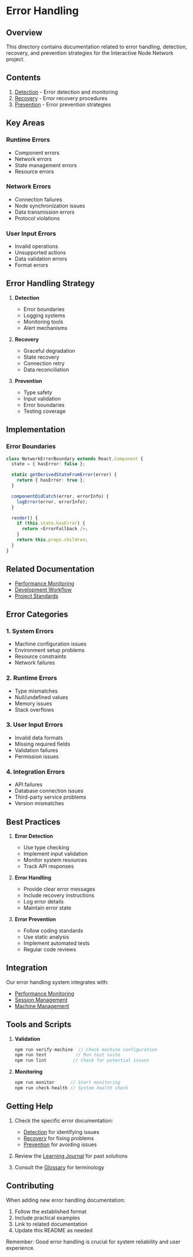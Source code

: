 # Error Handling

## Overview

This directory contains documentation related to error handling, detection, recovery, and prevention strategies for the Interactive Node Network project.

## Contents

1. [Detection](./detection.md) - Error detection and monitoring
2. [Recovery](./recovery.md) - Error recovery procedures
3. [Prevention](./prevention.md) - Error prevention strategies

## Key Areas

### Runtime Errors
- Component errors
- Network errors
- State management errors
- Resource errors

### Network Errors
- Connection failures
- Node synchronization issues
- Data transmission errors
- Protocol violations

### User Input Errors
- Invalid operations
- Unsupported actions
- Data validation errors
- Format errors

## Error Handling Strategy

1. **Detection**
   - Error boundaries
   - Logging systems
   - Monitoring tools
   - Alert mechanisms

2. **Recovery**
   - Graceful degradation
   - State recovery
   - Connection retry
   - Data reconciliation

3. **Prevention**
   - Type safety
   - Input validation
   - Error boundaries
   - Testing coverage

## Implementation

### Error Boundaries
```typescript
class NetworkErrorBoundary extends React.Component {
  state = { hasError: false };

  static getDerivedStateFromError(error) {
    return { hasError: true };
  }

  componentDidCatch(error, errorInfo) {
    logError(error, errorInfo);
  }

  render() {
    if (this.state.hasError) {
      return <ErrorFallback />;
    }
    return this.props.children;
  }
}
```

## Related Documentation

- [Performance Monitoring](../performance/monitoring.md)
- [Development Workflow](../development-workflow.md)
- [Project Standards](../project-standards.md)

## Error Categories

### 1. System Errors
- Machine configuration issues
- Environment setup problems
- Resource constraints
- Network failures

### 2. Runtime Errors
- Type mismatches
- Null/undefined values
- Memory issues
- Stack overflows

### 3. User Input Errors
- Invalid data formats
- Missing required fields
- Validation failures
- Permission issues

### 4. Integration Errors
- API failures
- Database connection issues
- Third-party service problems
- Version mismatches

## Best Practices

1. **Error Detection**
   - Use type checking
   - Implement input validation
   - Monitor system resources
   - Track API responses

2. **Error Handling**
   - Provide clear error messages
   - Include recovery instructions
   - Log error details
   - Maintain error state

3. **Error Prevention**
   - Follow coding standards
   - Use static analysis
   - Implement automated tests
   - Regular code reviews

## Integration

Our error handling system integrates with:
- [Performance Monitoring](../performance/monitoring.md)
- [Session Management](../session-management.md)
- [Machine Management](../machine-management.md)

## Tools and Scripts

1. **Validation**
   ```typescript
   npm run verify-machine  // Check machine configuration
   npm run test           // Run test suite
   npm run lint          // Check for potential issues
   ```

2. **Monitoring**
   ```typescript
   npm run monitor      // Start monitoring
   npm run check-health // System health check
   ```

## Getting Help

1. Check the specific error documentation:
   - [Detection](./detection.md) for identifying issues
   - [Recovery](./recovery.md) for fixing problems
   - [Prevention](./prevention.md) for avoiding issues

2. Review the [Learning Journal](../learning/learning-journal.md) for past solutions

3. Consult the [Glossary](../glossary.md) for terminology

## Contributing

When adding new error handling documentation:
1. Follow the established format
2. Include practical examples
3. Link to related documentation
4. Update this README as needed

Remember: Good error handling is crucial for system reliability and user experience. 